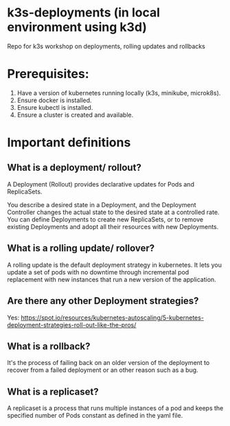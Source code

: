 # k3s-deployments (in local environment using k3d)
Repo for k3s workshop on deployments, rolling updates and rollbacks

# Prerequisites:
1) Have a version of kubernetes running locally (k3s, minikube, microk8s).
2) Ensure docker is installed.
4) Ensure kubectl is installed.
3) Ensure a cluster is created and available.

# Important definitions

## What is a deployment/ rollout?
A Deployment (Rollout) provides declarative updates for Pods and ReplicaSets.

You describe a desired state in a Deployment, and the Deployment Controller changes the actual state to the desired state at a controlled rate. You can define Deployments to create new ReplicaSets, or to remove existing Deployments and adopt all their resources with new Deployments.


## What is a rolling update/ rollover? 
A rolling update is the default deployment strategy in kubernetes. It lets you update a set of pods with no downtime through incremental pod replacement with new instances that run a new version of the application.

## Are there any other Deployment strategies?
Yes: https://spot.io/resources/kubernetes-autoscaling/5-kubernetes-deployment-strategies-roll-out-like-the-pros/

## What is a rollback?
It's the process of failing back on an older version of the deployment to recover from a failed deployment or an other reason such as a bug.

## What is a replicaset?
A replicaset is a process that runs multiple instances of a pod and keeps the specified number of Pods constant as defined in the yaml file.
